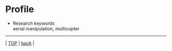 # Profile
* Research keywords  
  aerial manipulation, multicopter

---

| [TOP](https://naoki-sh.github.io/) | [back](../) |
